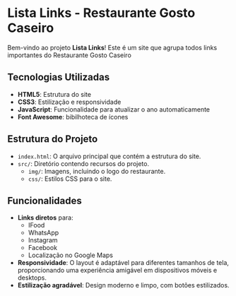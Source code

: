 # Lista Links - Restaurante Gosto Caseiro

Bem-vindo ao projeto **Lista Links**! Este é um site que agrupa todos links importantes do Restaurante Gosto Caseiro

## Tecnologias Utilizadas

- **HTML5**: Estrutura do site
- **CSS3**: Estilização e responsividade
- **JavaScript**: Funcionalidade para atualizar o ano automaticamente
- **Font Awesome**: bibilhoteca de ícones

## Estrutura do Projeto

- `index.html`: O arquivo principal que contém a estrutura do site.
- `src/`: Diretório contendo recursos do projeto.
  - `img/`: Imagens, incluindo o logo do restaurante.
  - `css/`: Estilos CSS para o site.
  
## Funcionalidades

- **Links diretos** para:
  - IFood
  - WhatsApp
  - Instagram
  - Facebook
  - Localização no Google Maps
- **Responsividade**: O layout é adaptável para diferentes tamanhos de tela, proporcionando uma experiência amigável em dispositivos móveis e desktops.
- **Estilização agradável**: Design moderno e limpo, com botões estilizados.
